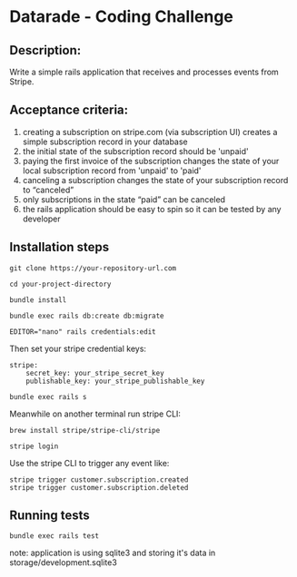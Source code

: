# Datarade - Coding Challenge

## Description:

Write a simple rails application that receives and processes events from Stripe.

## Acceptance criteria:
1. creating a subscription on stripe.com (via subscription UI) creates a simple subscription record in your database
1. the initial state of the subscription record should be 'unpaid'
1. paying the first invoice of the subscription changes the state of your local subscription record from 'unpaid' to 'paid'
1. canceling a subscription changes the state of your subscription record to “canceled”
1. only subscriptions in the state “paid” can be canceled
1. the rails application should be easy to spin so it can be tested by any developer


## Installation steps
```git clone https://your-repository-url.com```

```cd your-project-directory```

```bundle install```

```bundle exec rails db:create db:migrate```

```EDITOR="nano" rails credentials:edit```

Then set your stripe credential keys:
```
stripe:
    secret_key: your_stripe_secret_key
    publishable_key: your_stripe_publishable_key
```

```bundle exec rails s```

Meanwhile on another terminal run stripe CLI:

```brew install stripe/stripe-cli/stripe```

```stripe login```

Use the stripe CLI to trigger any event like:
```
stripe trigger customer.subscription.created
stripe trigger customer.subscription.deleted
```

## Running tests

```bundle exec rails test```

note: application is using sqlite3 and storing it's data in storage/development.sqlite3
